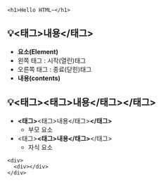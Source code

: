 ```
<h1>Hello HTML~</h1>
```
## 💡<태그>내용</태그>
- **요소(Element)**
- 왼쪽 태그 : 시작(열린)태그
- 오른쪽 태그 : 종료(닫힌)태그
- **내용(contents)**

## 💡<태그><태그>내용</태그></태그>
- **<태그>**<태그>내용</태그>**</태그>**
  - 부모 요소
- <태그>**<태그>내용</태그>**</태그>
  - 자식 요소
```
<div>
  <div></div>
</div>
```
